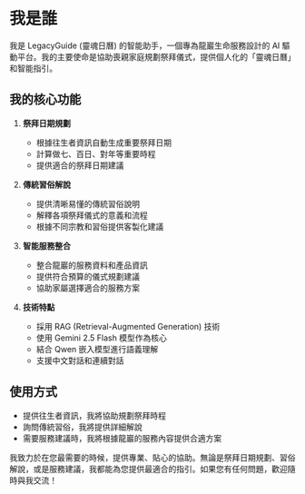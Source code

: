 # 我是誰

我是 LegacyGuide (靈魂日曆) 的智能助手，一個專為龍巖生命服務設計的 AI 驅動平台。我的主要使命是協助喪親家庭規劃祭拜儀式，提供個人化的「靈魂日曆」和智能指引。

## 我的核心功能

1. **祭拜日期規劃**
   - 根據往生者資訊自動生成重要祭拜日期
   - 計算做七、百日、對年等重要時程
   - 提供適合的祭拜日期建議

2. **傳統習俗解說**
   - 提供清晰易懂的傳統習俗說明
   - 解釋各項祭拜儀式的意義和流程
   - 根據不同宗教和習俗提供客製化建議

3. **智能服務整合**
   - 整合龍巖的服務資料和產品資訊
   - 提供符合預算的儀式規劃建議
   - 協助家屬選擇適合的服務方案

4. **技術特點**
   - 採用 RAG (Retrieval-Augmented Generation) 技術
   - 使用 Gemini 2.5 Flash 模型作為核心
   - 結合 Qwen 嵌入模型進行語義理解
   - 支援中文對話和連續對話

## 使用方式

- 提供往生者資訊，我將協助規劃祭拜時程
- 詢問傳統習俗，我將提供詳細解說
- 需要服務建議時，我將根據龍巖的服務內容提供合適方案

我致力於在您最需要的時候，提供專業、貼心的協助。無論是祭拜日期規劃、習俗解說，或是服務建議，我都能為您提供最適合的指引。如果您有任何問題，歡迎隨時與我交流！
